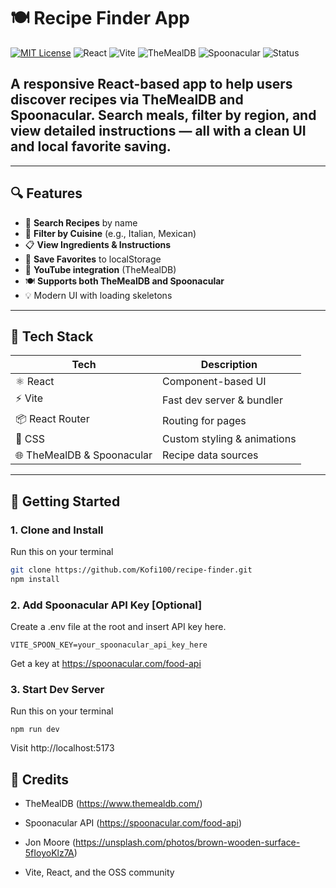 # 🍽️ Recipe Finder App

[![MIT License](https://img.shields.io/badge/license-MIT-green)](./LICENSE)
![React](https://img.shields.io/badge/React-18-blue)
![Vite](https://img.shields.io/badge/Built%20With-Vite-646cff)
![TheMealDB](https://img.shields.io/badge/API-TheMealDB-orange)
![Spoonacular](https://img.shields.io/badge/API-Spoonacular-red)
![Status](https://img.shields.io/badge/status-active-brightgreen)

## A responsive React-based app to help users discover recipes via **TheMealDB** and **Spoonacular**. Search meals, filter by region, and view detailed instructions — all with a clean UI and local favorite saving.

---

## 🔍 Features

- 🔎 **Search Recipes** by name
- 📍 **Filter by Cuisine** (e.g., Italian, Mexican)
- 📋 **View Ingredients & Instructions**
- 💖 **Save Favorites** to localStorage
- 🎥 **YouTube integration** (TheMealDB)
- 🍽️ **Supports both TheMealDB and Spoonacular**
- 💡 Modern UI with loading skeletons

---

## 🧰 Tech Stack

| Tech                       | Description                 |
| -------------------------- | --------------------------- |
| ⚛️ React                   | Component-based UI          |
| ⚡ Vite                    | Fast dev server & bundler   |
| 📦 React Router            | Routing for pages           |
| 🎨 CSS                     | Custom styling & animations |
| 🌐 TheMealDB & Spoonacular | Recipe data sources         |

---

## 🚀 Getting Started

### 1. Clone and Install

Run this on your terminal

```bash
git clone https://github.com/Kofi100/recipe-finder.git
npm install
```

### 2. Add Spoonacular API Key [Optional]

Create a .env file at the root and insert API key here.

```
VITE_SPOON_KEY=your_spoonacular_api_key_here
```

Get a key at https://spoonacular.com/food-api

### 3. Start Dev Server

Run this on your terminal

```
npm run dev
```

Visit http://localhost:5173

## 🙌 Credits

- TheMealDB (https://www.themealdb.com/)

- Spoonacular API (https://spoonacular.com/food-api)

- Jon Moore (https://unsplash.com/photos/brown-wooden-surface-5fIoyoKlz7A)

- Vite, React, and the OSS community
